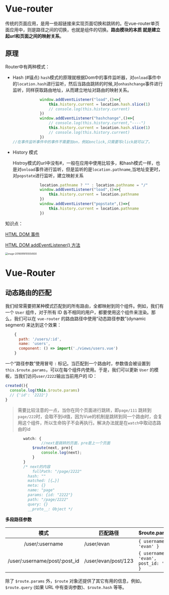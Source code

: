 # Vue-router

传统的页面应用，是用一些超链接来实现页面切换和跳转的。在vue-router单页面应用中，则是路径之间的切换，也就是组件的切换。**路由模块的本质 就是建立起url和页面之间的映射关系**。



## 原理

Router中有两种模式：

* Hash (#锚点)
	`hash`模式的原理就根据Dom中的事件监听器，对`onload`事件中的`location.hash`进行监听，然后当路由跳转的时候,对`onhashchange`事件进行监听，同样获取路由地址，从而建立地址对路由的映射关系。
	
	```js
	            window.addEventListener("load",()=>{
	                this.history.current = location.hash.slice(1)
	                // console.log(this.history.current)
	            })
	            window.addEventListener("hashchange",()=>{
	                // console.log(this.history.current,"----")
	                this.history.current = location.hash.slice(1)
	                // console.log(this.history.current)
	            })
	//在事件监听事件中的事件不需要加on，例如onclick,只需要写click就可以了。
	```
	
	
	
* History 模式

  Histroy模式的url中没有#，一般在应用中使用比较多，和hash模式一样，也是对`onload`事件进行监听，但是监听的是`location.pathname`,当地址变更时，对`popstate`进行监听，建立映射关系

  ```js
              location.pathname ? "" : location.pathname = "/"
              window.addEventListener("load",()=>{
                  this.history.current = location.pathname
              })
              window.addEventListener("popstate",()=>{
                  this.history.current = location.pathname
              })
  ```

  

知识点： 

[HTML DOM 事件](https://www.runoob.com/jsref/dom-obj-event.html)

[HTML DOM addEventListener() 方法](https://www.runoob.com/jsref/met-element-addeventlistener.html)





<img src="https://tva1.sinaimg.cn/large/006y8mN6ly1g73q4x5m4rj30jy13sn43.jpg" alt="image-20190918155554500" style="zoom: 50%;" />





# Vue-Router

## 动态路由的匹配

我们经常需要把某种模式匹配到的所有路由，全都映射到同个组件。例如，我们有一个 `User` 组件，对于所有 ID 各不相同的用户，都要使用这个组件来渲染。那么，我们可以在 `vue-router` 的路由路径中使用“动态路径参数”(dynamic segment) 来达到这个效果：

```js
    {
      path: '/users/:id',
      name: 'users',
      component: () => import('./views/users.vue')
    }
```

一个“路径参数”使用冒号 `:` 标记。当匹配到一个路由时，参数值会被设置到 `this.$route.params`，可以在每个组件内使用。于是，我们可以更新 `User` 的模板，当我们访问`user/2222`输出当前用户的 ID：

```js
created(){
  console.log(this.$route.params)
  // {'id': '2222'}
}
```

> 需要比较注意的一点，当你在同个页面进行跳转，即`page/111` 跳转到`page/222`时，会取不到id值，因为Vue的机制是跳转到同一个路由时，会复用这个组件，所以生命钩子不会再执行。解决办法就是在`watch`中取动态路由的id

```js
        watch: {
        		//next是跳转的页面，pre是上一个页面
            $route(next, pre){
                console.log(next);
            }
        }
        /* next的内容
        	fullPath: "/page/2222"
          hash: ""
          matched: [{…}]
          meta: {}
          name: "page"
          params: {id: "2222"}
          path: "/page/2222"
          query: {}
          __proto__: Object */
```

**多段路径参数**

|             模式              |         匹配路径          | $route.parmas                          |
| :---------------------------: | ------------------- | -------------------------------------- |
|        /user/:username        | /user/evan          | `{ username: 'evan' }`                 |
| /user/:username/post/:post_id | /user/evan/post/123 | `{ username: 'evan', post_id: '123' }` |

除了 `$route.params` 外，`$route` 对象还提供了其它有用的信息，例如，`$route.query` (如果 URL 中有查询参数)、`$route.hash` 等等。